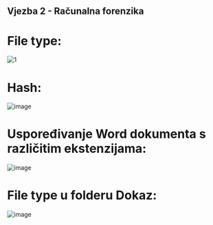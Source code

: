 ## Vjezba 2 - Računalna forenzika

# File type:
![1](https://user-images.githubusercontent.com/56872071/172830215-a3921ec3-dea6-489f-bc78-d8282fccec73.png)

# Hash:
![image](https://user-images.githubusercontent.com/56872071/172832225-6f9d5648-5a5f-40b8-bbef-fe48b8eca9e3.png)

# Uspoređivanje Word dokumenta s različitim ekstenzijama:

![image](https://user-images.githubusercontent.com/56872071/172833010-959ebccb-7e84-45c9-a35f-0fbcea20d382.png)

# File type u folderu Dokaz:

![image](https://user-images.githubusercontent.com/56872071/172834528-b8d2c9dd-4351-43c5-bd1e-e06692f36ad2.png)
